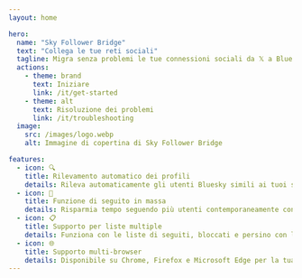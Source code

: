 ```yaml
---
layout: home

hero:
  name: "Sky Follower Bridge"
  text: "Collega le tue reti sociali"
  tagline: Migra senza problemi le tue connessioni sociali da 𝕏 a Bluesky
  actions:
    - theme: brand
      text: Iniziare
      link: /it/get-started
    - theme: alt
      text: Risoluzione dei problemi
      link: /it/troubleshooting
  image:
    src: /images/logo.webp
    alt: Immagine di copertina di Sky Follower Bridge

features:
  - icon: 🔍
    title: Rilevamento automatico dei profili
    details: Rileva automaticamente gli utenti Bluesky simili ai tuoi seguiti su 𝕏.
  - icon: 🚀
    title: Funzione di seguito in massa
    details: Risparmia tempo seguendo più utenti contemporaneamente con il nostro pulsante "Follow All".
  - icon: 📋
    title: Supporto per liste multiple
    details: Funziona con le liste di seguiti, bloccati e persino con le liste pubbliche di 𝕏.
  - icon: 🌐
    title: Supporto multi-browser
    details: Disponibile su Chrome, Firefox e Microsoft Edge per la tua comodità.
--- 
```

